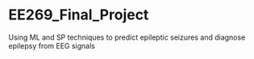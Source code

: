# EE269_Final_Project
Using ML and SP techniques to predict epileptic seizures and diagnose epilepsy from EEG signals
